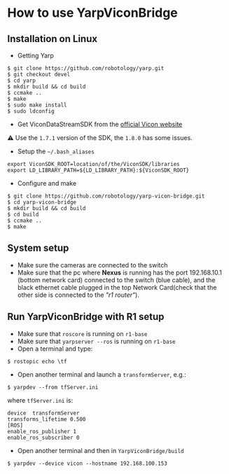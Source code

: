 # How to use YarpViconBridge
Installation on Linux
---------------------
- Getting Yarp
```
$ git clone https://github.com/robotology/yarp.git
$ git checkout devel
$ cd yarp 
$ mkdir build && cd build
$ ccmake ..
$ make
$ sudo make install
$ sudo ldconfig
```
- Get ViconDataStreamSDK from the [official  Vicon website](https://www.vicon.com/products/software/datastream-sdk)

⚠️ Use the `1.7.1` version of the SDK, the `1.8.0` has some issues.

- Setup the `~/.bash_aliases`
```
export ViconSDK_ROOT=location/of/the/ViconSDK/libraries
export LD_LIBRARY_PATH=${LD_LIBRARY_PATH}:${ViconSDK_ROOT}
```

- Configure and make

```
$ git clone https://github.com/robotology/yarp-vicon-bridge.git
$ cd yarp-vicon-bridge
$ mkdir build && cd build
$ cd build 
$ ccmake ..
$ make
```
System setup
------------
- Make sure the cameras are connected to the switch
- Make sure that the pc where **Nexus** is running has the port 192.168.10.1 (bottom network card) connected to the switch (blue cable), and the black
ethernet cable plugged in the top Network Card(check that the other side is connected to the *"r1 router"*).

Run YarpViconBridge with R1 setup
---------------------------------
- Make sure that `roscore` is running on `r1-base`
- Make sure that `yarpserver --ros` is running on `r1-base`
- Open a terminal and type: 
```
$ rostopic echo \tf
```
- Open another terminal and launch a `transformServer`, e.g.:
```
$ yarpdev --from tfServer.ini
```
where `tfServer.ini` is:
```
device  transformServer
transforms_lifetime 0.500
[ROS]
enable_ros_publisher 1
enable_ros_subscriber 0
```
- Open another terminal and then in `YarpViconBridge/build`
```
$ yarpdev --device vicon --hostname 192.168.100.153
```
